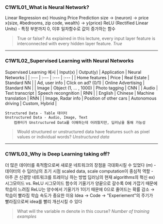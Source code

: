 ### C1W1L01_What is Neural Network?

Linear Regression
    ex) Housing Price Prediction
        size → (neuron) → price
        x{size, #bedrooms, zip code, wealth} → y{price}
    ReLU (Rectified Linear Units) - 특정 부분까지 0, 이후 일차함수로 값이 증가하는 함수

> True or false? As explained in this lecture, every input layer feature is interconnected with every hidden layer feature.
> _True_

---

### C1W1L02_Supervised Learning with Neural Networks

Supervised Learning
    예시
    | Input(x) | Output(y) | Application | Neural Networks |
    | :--- | :--- | :--- | :--- |
    | Home features | Price | Real Estate | Standard NN |
    | Ad, user info | Click on ad? (0/1) | Online Advertising | Standard NN |
    | Image | Object (1, ... , 1000) | Photo tagging | CNN |
    | Audio | Text transcript | Speech recongnition | RNN |
    | English | Chinese | Machine translation | RNN |
    | Image, Radar info | Position of other cars | Autonomous driving | Custom, Hybrid |

    Structured Data - Table 데이터
    Unstructured Data - Audio, Image, Text
        컴퓨터가 Unstructured Data를 이해하는데 어려웠지만, 딥러닝을 통해 가능성
        
> Would structured or unstructured data have features such as pixel values or individual words?
> _Unstructured data_

---

### C1W1L03_Why is Deep Learning taking off?

더 많은 데이터를 축적함으로써 새로운 네트워크의 장점을 극대화시킬 수 있었다
(m) - 데이터의 수
딥러닝의 초기 시점
    scaled data, scale computation이 중심적 역할 - 아주 큰 신경망 네트워크를 트레이닝 하는 방법
딥러닝의 현재
    algorithms의 혁신
        ex) 시그모이드 vs. ReLU
            시그모이드 함수의 기울기가 양끝으로 갈수록 0에 가깝기 때문에 학습이 느려짐
            ReLU는 양수에서 기울기가 1이기 때문에 0으로 줄어드는 확률 감소 → 학습이 빨라짐
학습 속도가 중요한 이유
    Idea → Code → "Experiement"의 주기가 빨라짐으로써 idea를 빨리 개선시킬 수 있다

> What will the variable m denote in this course?
> _Number of training examples_